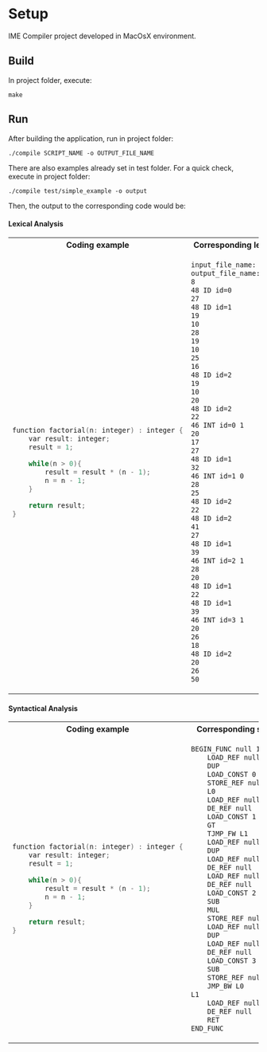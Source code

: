 # Setup

IME Compiler project developed in MacOsX environment.
## Build
In project folder, execute:

`make`

## Run
After building the application, run in project folder:

`./compile SCRIPT_NAME -o OUTPUT_FILE_NAME`

There are also examples already set in test folder. For a quick check, execute in project folder:

`./compile test/simple_example -o output`

Then, the output to the corresponding code would be:
#### Lexical Analysis

<table>
<tr>
<th>Coding example </th>
<th>Corresponding lexical tokens output</th>
</tr>
<tr>
<td>

```C++
function factorial(n: integer) : integer {
	var result: integer;
    result = 1;

	while(n > 0){
		result = result * (n - 1);
        n = n - 1;
	}

	return result;
}
```

</td>
<td>

```txt
input_file_name: test/simple_example
output_file_name: output
8 
48 ID id=0 
27 
48 ID id=1 
19 
10 
28 
19 
10 
25 
16 
48 ID id=2 
19 
10 
20 
48 ID id=2 
22 
46 INT id=0 1 
20 
17 
27 
48 ID id=1 
32 
46 INT id=1 0 
28 
25 
48 ID id=2 
22 
48 ID id=2 
41 
27 
48 ID id=1 
39 
46 INT id=2 1 
28 
20 
48 ID id=1 
22 
48 ID id=1 
39 
46 INT id=3 1 
20 
26 
18 
48 ID id=2 
20 
26 
50 
```
</td>
</tr>
</table>

#### Syntactical Analysis

<table>
<tr>
<th>Coding example </th>
<th>Corresponding syntactical output</th>
</tr>
<tr>
<td>

```C++
function factorial(n: integer) : integer {
	var result: integer;
    result = 1;

	while(n > 0){
		result = result * (n - 1);
        n = n - 1;
	}

	return result;
}
```

</td>
<td>

```txt
BEGIN_FUNC null 1 0
	LOAD_REF null
	DUP
	LOAD_CONST 0
	STORE_REF null	DE_REF null	POP
	L0
	LOAD_REF null
	DE_REF null
	LOAD_CONST 1
	GT
	TJMP_FW L1
	LOAD_REF null
	DUP
	LOAD_REF null
	DE_REF null
	LOAD_REF null
	DE_REF null
	LOAD_CONST 2
	SUB
	MUL
	STORE_REF null	DE_REF null	POP
	LOAD_REF null
	DUP
	LOAD_REF null
	DE_REF null
	LOAD_CONST 3
	SUB
	STORE_REF null	DE_REF null	POP
	JMP_BW L0
L1
	LOAD_REF null
	DE_REF null
	RET
END_FUNC
```
</td>
</tr>
</table>
